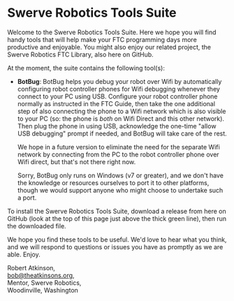 # Swerve Robotics Tools Suite

Welcome to the Swerve Robotics Tools Suite. Here we hope you will find handy tools that will
help make your FTC programming days more productive and enjoyable. You might also enjoy our
related project, the Swerve Robotics FTC Library, also here on GitHub.

At the moment, the suite contains the following tool(s):

*   __BotBug__: BotBug helps you debug your robot over Wifi by automatically configuring 
    robot controller phones for Wifi debugging whenever they connect to your PC using USB.
    Configure your robot controller phone normally as instructed in the FTC Guide, then take 
    the one additional step of also connecting the phone to a Wifi network which is also
    visible to your PC (so: the phone is *both* on Wifi Direct and this other network). Then
    plug the phone in using USB, acknowledge the one-time "allow USB debugging" prompt if 
    needed, and BotBug will take care of the rest.

    We hope in a future version to eliminate the need for the separate Wifi network by 
    connecting from the PC to the robot controller phone over Wifi direct, but that's not
    there right now.

    Sorry, BotBug only runs on Windows (v7 or greater), and we don't have the knowledge 
    or resources ourselves to port it to other platforms, though we would support anyone
    who might choose to undertake such a port.

To install the Swerve Robotics Tools Suite, download a release from here on GitHub (look at
the top of this page just above the thick green line), then run the downloaded file.

We hope you find these tools to be useful. We'd love to hear what you think, and we will respond to
questions or issues you have as promptly as we are able. Enjoy.

Robert Atkinson,  
bob@theatkinsons.org,  
Mentor, Swerve Robotics,    
Woodinville, Washington

